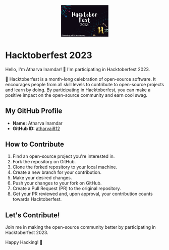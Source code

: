 <div align="center">
  <img src="Hacktober logo.png" alt="Hacktoberfest Logo" width="150">
</div>

# Hacktoberfest 2023

Hello, I'm Atharva Inamdar! 👋
I'm participating in Hacktoberfest 2023.

🚀 Hacktoberfest is a month-long celebration of open-source software. It encourages people from all skill levels to contribute to open-source projects and learn by doing. By participating in Hacktoberfest, you can make a positive impact on the open-source community and earn cool swag.

## My GitHub Profile

- **Name:** Atharva Inamdar
- **GitHub ID:** [atharvai812](https://github.com/atharvai812)

## How to Contribute

1. Find an open-source project you're interested in.
2. Fork the repository on GitHub.
3. Clone the forked repository to your local machine.
4. Create a new branch for your contribution.
5. Make your desired changes.
6. Push your changes to your fork on GitHub.
7. Create a Pull Request (PR) to the original repository.
8. Get your PR reviewed and, upon approval, your contribution counts towards Hacktoberfest.

## Let's Contribute!

Join me in making the open-source community better by participating in Hacktoberfest 2023.

Happy Hacking! 🎉
